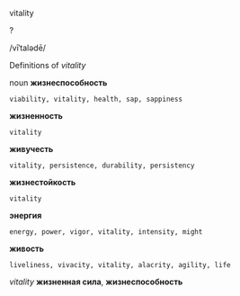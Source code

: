 vitality

?

/vīˈtalədē/

Definitions of _vitality_

noun
**жизнеспособность**

    viability, vitality, health, sap, sappiness
**жизненность**

    vitality
**живучесть**

    vitality, persistence, durability, persistency
**жизнестойкость**

    vitality
**энергия**

    energy, power, vigor, vitality, intensity, might
**живость**

    liveliness, vivacity, vitality, alacrity, agility, life

_vitality_
**жизненная сила**, **жизнеспособность**